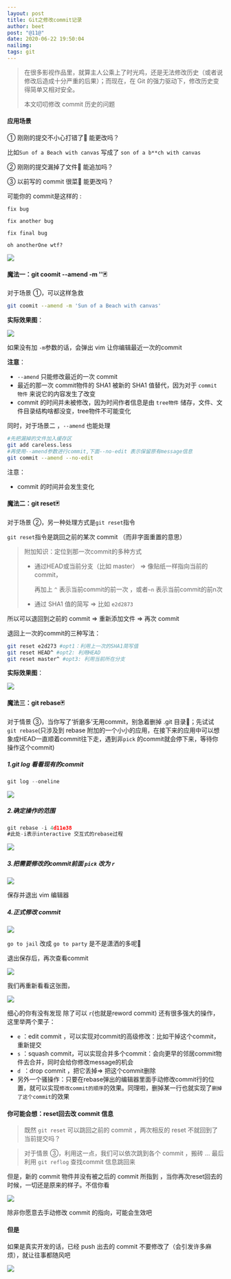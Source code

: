 ```yaml
---
layout: post
title: Git之修改commit记录
author: beet
post: "@11@"
date: 2020-06-22 19:50:04
nailimg:
tags: git
---
```




> 在很多影视作品里，就算主人公乘上了时光鸡，还是无法修改历史（或者说修改后造成十分严重的后果）；而现在，在 Git 的强力驱动下，修改历史变得简单又相对安全。
>
> 本文叨叨修改 commit 历史的问题

#### 应用场景

① 刚刚的提交不小心打错了👋 能更改吗？

比如`Sun of a Beach with canvas` 写成了 `son of a b**ch with canvas` 

② 刚刚的提交漏掉了文件👋 能追加吗？

③ 以前写的 commit 很菜👋 能更改吗？

可能你的 commit是这样的 :

`fix bug`

`fix another bug`

`fix final bug` 

`oh anotherOne wtf?` 

![](https://cdn.jsdelivr.net/gh/beetcb/pic/a11/20200622224539.png)

#### 魔法一：git coomit --amend -m ''🃏

对于场景 ①，可以这样急救

``` bash
git coomit --amend -m 'Sun of a Beach with canvas'
```

**实际效果图**：

![](https://cdn.jsdelivr.net/gh/beetcb/pic/a11/20200622203322.png)

如果没有加 <code>-m</code>参数的话，会弹出 vim 让你编辑最近一次的commit

**注意**：

- <code>--amend</code> 只能修改最近的一次 commit
- 最近的那一次 commit物件的 SHA1 被新的 SHA1 值替代，因为对于 `commit 物件` 来说它的内容发生了改变
- commit 的时间并未被修改，因为时间作者信息是由 `tree物件` 储存，文件、文件目录结构啥都没变，tree物件不可能变化

同时，对于场景二 ，<code>--amend</code> 也能处理

``` bash
#先把漏掉的文件加入缓存区
git add careless.less
#再使用--amend参数进行commit,下面--no-edit 表示保留原有message信息
git commit --amend --no-edit
```

注意：

- commit 的时间并会发生变化

#### 魔法二：git reset🃏

对于场景 ②，另一种处理方式是<code>git reset</code>指令

<code>git reset</code>指令是跳回之前的某次 commit （而非字面重置的意思）

> 附加知识：定位到那一次commit的多种方式
>
> - 通过HEAD或当前分支（比如 master） => 像贴纸一样指向当前的 commit，
>
>   再加上 <code>^</code> 表示当前commit的前一次 ，或者<code>~n</code> 表示当前commit的前n次
>
> - 通过 SHA1 值的简写 => 比如 `e2d2873` 

所以可以退回到之前的 commit  => 重新添加文件 => 再次 commit

退回上一次的commit的三种写法：

``` bash
git reset e2d273 #opt1：利用上一次的SHA1简写值
git reset HEAD^ #opt2: 利用HEAD
git reset master^ #opt3: 利用当前所在分支
```

**实际效果图**：

![](https://cdn.jsdelivr.net/gh/beetcb/pic/a11/20200622211624.png)

#### 魔法三：git rebase🃏

对于情景 ③，当你写了‘折磨多’无用commit，别急着删掉 .git 目录👻；先试试 <code>git rebase</code>(只涉及到 rebase 附加的一个小小的应用，在接下来的应用中可以想象成HEAD一直顺着commit往下走，遇到非`pick` 的commit就会停下来，等待你操作这个commit)

##### 1.git log 看看现有的commit

```javascript
git log --oneline
```

![](https://cdn.jsdelivr.net/gh/beetcb/pic/a11/20200622215836.png)

##### 2.确定操作的范围

```javascript
git rebase -i 4d11e38
#此处-i表示interactive 交互式的rebase过程
```

![](https://cdn.jsdelivr.net/gh/beetcb/pic/a11/20200622220420.png)

##### 3.把需要修改的commit前面 <code>pick</code> 改为 <code>r</code> 

![](https://cdn.jsdelivr.net/gh/beetcb/pic/a11/20200622220721.png)

保存并退出 vim 编辑器

##### 4.正式修改 commit

![](../../../../Users/arno/AppData/Roaming/Typora/typora-user-images/image-20200622220901983.png)

`go to jail` 改成 `go to party` 是不是潇洒的多呢🐶

退出保存后，再次查看commit

![](https://cdn.jsdelivr.net/gh/beetcb/pic/a11/20200622221140.png)

我们再重新看看这张图，

![](https://cdn.jsdelivr.net/gh/beetcb/pic/a11/20200622220420.png)

细心的你有没有发现 除了可以 `r`(也就是reword commit)  还有很多强大的操作，这里举两个栗子：

- `e` ：edit commit ，可以实现对commit的高级修改：比如干掉这个commit，重新提交
- `s` ：squash commit，可以实现合并多个commit：会向更早的邻居commit物件去合并，同时会给你修改message的机会
- `d `：drop commit ，把它丢掉=> 把这个commit删除
- 另外一个骚操作：只要在rebase弹出的编辑器里面手动修改commit行的位置，就可以实现`修改commit的顺序`的效果。同理啦，删掉某一行也就实现了`删掉了这个commit`的效果

#### 你可能会想：reset回去改 commit 信息

> 既然 <code>git reset</code> 可以跳回之前的 commit ，两次相反的 reset 不就回到了当前提交吗？

> 对于情景 ③，利用这一点，我们可以依次跳到各个 commit ，搬砖 ... 最后利用 <code>git reflog</code>  查找commit 信息跳回来

但是，新的 commit 物件并没有被之后的 commit 所指到 ，当你再次reset回去的时候，一切还是原来的样子。不信你看

![](https://cdn.jsdelivr.net/gh/beetcb/pic/a11/20200622224237.png)

除非你愿意去手动修改 commit 的指向，可能会生效吧

#### 但是

如果是真实开发的话，已经 push 出去的 commit 不要修改了（会引发许多麻烦），就让往事都随风吧

![](https://tvax4.sinaimg.cn/large/005K67iLgy1gg1fq053dsg30dw092whw.gif)



